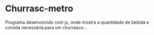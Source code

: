 # Churrasc-metro
Programa desenvolvido com js, onde mostra a quantidade de bebida e comida necessária para um churrasco...
